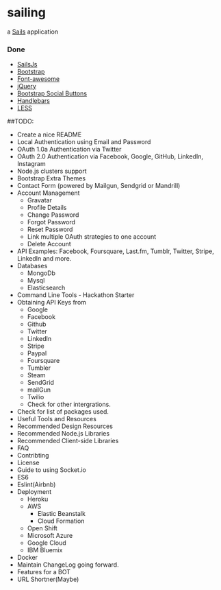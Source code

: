 # sailing

a [Sails](http://sailsjs.org) application


### Done
* [SailsJs](http://sailsjs.com)
* [Bootstrap](http://getbootstrap.com/)
* [Font-awesome](http://fontawesome.io/)
* [jQuery](https://jquery.com/)
* [Bootstrap Social Buttons](https://lipis.github.io/bootstrap-social/)
* [Handlebars](http://handlebarsjs.com/)
* [LESS](http://lesscss.org/)

##TODO:
* Create a nice README
* Local Authentication using Email and Password
* OAuth 1.0a Authentication via Twitter
* OAuth 2.0 Authentication via Facebook, Google, GitHub, LinkedIn, Instagram
* Node.js clusters support
* Bootstrap Extra Themes
* Contact Form (powered by Mailgun, Sendgrid or Mandrill)
* Account Management
  * Gravatar
  * Profile Details
  * Change Password
  * Forgot Password
  * Reset Password
  * Link multiple OAuth strategies to one account
  * Delete Account
* API Examples: Facebook, Foursquare, Last.fm, Tumblr, Twitter, Stripe, LinkedIn and more.
* Databases
  * MongoDb
  * Mysql
  * Elasticsearch
* Command Line Tools - Hackathon Starter
* Obtaining API Keys from
  * Google
  * Facebook
  * Github
  * Twitter
  * LinkedIn
  * Stripe
  * Paypal
  * Foursquare
  * Tumbler
  * Steam
  * SendGrid
  * mailGun
  * Twilio
  * Check for other intergrations.
* Check for list of packages used.
* Useful Tools and Resources
* Recommended Design Resources
* Recommended Node.js Libraries
* Recommended Client-side Libraries
* FAQ
* Contribting
* License
* Guide to using Socket.io
* ES6
* Eslint(Airbnb)
* Deployment
  * Heroku
  * AWS
    * Elastic Beanstalk
    * Cloud Formation
  * Open Shift
  * Microsoft Azure
  * Google Cloud
  * IBM Bluemix
* Docker
* Maintain ChangeLog going forward.
* Features for a BOT
* URL Shortner(Maybe)




